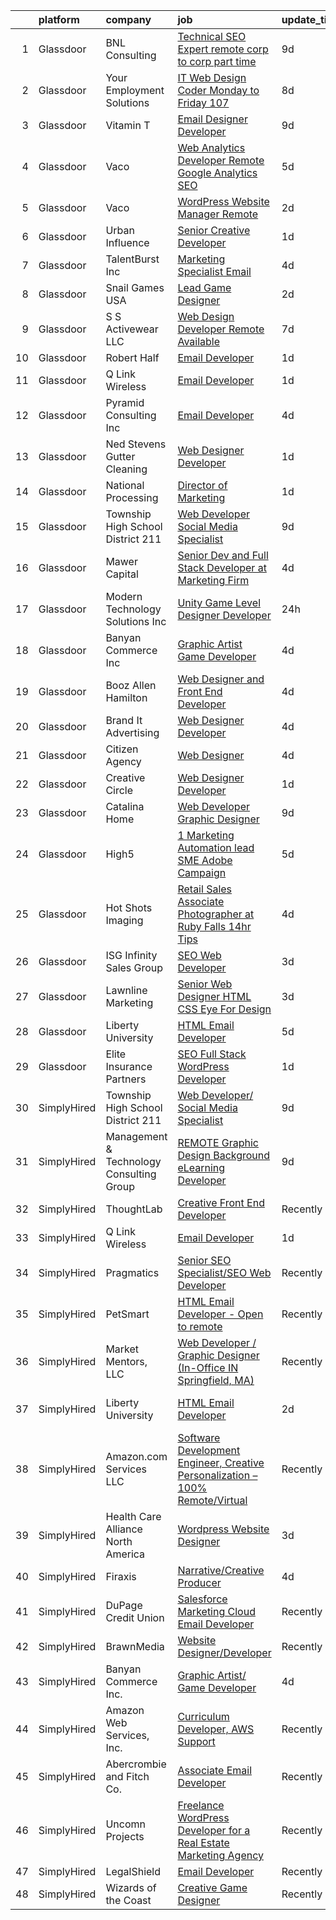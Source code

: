 

|    | platform    | company                                  | job                                                                                                                                                                                                                                                                                                                                                                                                                                                                                                                                                                                                                                                                                                                                                                                                                                                                                                                                                                                                                                                                                                                                                                                                                                                                                                                                                                                                        | update_time   | location                      |
|---:|:------------|:-----------------------------------------|:-----------------------------------------------------------------------------------------------------------------------------------------------------------------------------------------------------------------------------------------------------------------------------------------------------------------------------------------------------------------------------------------------------------------------------------------------------------------------------------------------------------------------------------------------------------------------------------------------------------------------------------------------------------------------------------------------------------------------------------------------------------------------------------------------------------------------------------------------------------------------------------------------------------------------------------------------------------------------------------------------------------------------------------------------------------------------------------------------------------------------------------------------------------------------------------------------------------------------------------------------------------------------------------------------------------------------------------------------------------------------------------------------------------|:--------------|:------------------------------|
|  1 | Glassdoor   | BNL Consulting                           | [Technical SEO Expert  remote  corp to corp  part time ](https://www.glassdoor.com/partner/jobListing.htm?pos=115&ao=1110586&s=58&guid=000001834f5e78e3a9ed33ce6dd5da77&src=GD_JOB_AD&t=SR&vt=w&ea=1&cs=1_6f629838&cb=1663483935312&jobListingId=1008125956128&cpc=84DBBAA61F05C438&jrtk=3-0-1gd7lsu8ci6id801-1gd7lsu8ti3a0801-47594a9c03d0d9ee--6NYlbfkN0C_eQCgnQ3dunn2kgXxy7uUxBB8Rm9uGSd45wqHXb30Yhouy9iaZ5tM-buZODdeWhkxcLZ-P8HpVwdiJJkDZwZdqfCN6nBcd16_TJfDogr1G06Jkw1xVd5RFtOvPKtffE1EIfYg4PMn3sFvUuwX5OwMAQzJ6VlzbU0P-e1WfYEJzV9Zh64upAZH5YBNW3e5J3gXpK7ELg9rCZDspxDHQgKalsZdMSAGrg1iu6UOGJr3zOykoVpFPodzhEdKYElY0JO2m4JJoQtNoD_W7snipBZQ8xpXHUpvtnlKRp3-OpA5d1h1FUPRDiuJW5MUauDilVjBRxsHg6OAoc-N7N5nYXmCPwQuNNjIgsYDN4ecGNfo97JLrKBp5HBf8ibRUOxKViMzGvD8YqYVbElQjg2KfD42brHWnAm090B35297CtmNsw1DPFBN2KRs9gZKYzHxh0_UVBH4pgKL-MmFZJwX8gsJ0YYm3OdRymCtR6Vxm6GQd1Q4wFgT99kcKl_yoXza45MMqMMG8Bp0UEkYpOeSxl3VolCL0hRyHdA%3D)                                                                                                                                                                                                                                                                                                                                                                                                                                                                            | 9d            | Remote                        |
|  2 | Glassdoor   | Your Employment Solutions                | [IT Web Design Coder   Monday to Friday   107 ](https://www.glassdoor.com/partner/jobListing.htm?pos=127&ao=1110586&s=58&guid=000001834f5e78e3a9ed33ce6dd5da77&src=GD_JOB_AD&t=SR&vt=w&ea=1&cs=1_552f8953&cb=1663483935313&jobListingId=1008129832807&cpc=3BA4CE39D5B5DEF5&jrtk=3-0-1gd7lsu8ci6id801-1gd7lsu8ti3a0801-2c9f59b0f4c277d0--6NYlbfkN0BoX6wpDdJTHeYlimlJm_P1-jbwQr-0B8vfz-ygzljkeGzGbXyjUuiWXLc_5d8-cOPG8TVIKlYBr_2im9kAv8sjZambDVdFbgvfgdvgEiH0xCdnpWeZdbmerImX81Q70XaQRLfItT7xnaEjZ7DjLgF7MEFN_TazJHtm_c3lM__LXVixK_R49ltfx1VHpfffsY4to5yQ-HDQvKVN0BteQsPzC5_mBPN0Z2pjXOzj9vm6c7J5CYcxr-QuGVc_RNOam4pz4ODvNiHg6qOfdn5ShgR-zde6BYH6k7748rHL6aELN6hUmfWE7T3WBCcIyT5VcWnRzFVvlQVwQaA3KwUxWI0P_SNf-0dZHg5kBh9O5wXOI9ygccHRS69cPffpYARMHOX7Hjf8EwEfmvQlTX3PoeLcKEX55PoJEnQ7pa8-Ql0kxnduoXKlQehRyJg9ZAd27Dgm4nbXROo0VRdeQC_wkWFV7fE7Um8cDGwufoEBXpcw0JWfmxGKNaxDD7qAhg1WHrd_RrTbTdV3fvRpf9Fk6FyCKTeUZFsNiBw%3D)                                                                                                                                                                                                                                                                                                                                                                                                                                                                                     | 8d            | Lehi, UT                      |
|  3 | Glassdoor   | Vitamin T                                | [Email Designer   Developer](https://www.glassdoor.com/partner/jobListing.htm?pos=125&ao=1110586&s=58&guid=000001834f5e78e3a9ed33ce6dd5da77&src=GD_JOB_AD&t=SR&vt=w&cs=1_a8c5ff93&cb=1663483935313&jobListingId=1008127048026&cpc=6FC5BA77C9A4CD78&jrtk=3-0-1gd7lsu8ci6id801-1gd7lsu8ti3a0801-133ecd7508e94749--6NYlbfkN0DMrcEu7yrtATojKJA7cEzGQ3FdRGWLh0CZQInL4ECGI6k5tN82kdM0cJmh4vC7GggQS4YCC-NAfmmCq-zKxC88tLTQBFUkf4I31SaWKtwIQjq_gVD_4PSldorTX0RxkmXVZBnJxyvYmxjhFieFRy7XxphD9O1ucpkG2qtflqZfJflosvre7UVNHmgwIh84wTUIVbFMaSygfQsZYgh8T80FXNfXSXJV9WXkwgseECN5jWp9VpGCwLOWc9HHXeMpVlhyqPfIZwOrr3fx7IBy5KJI-HhWg8IPfJCO8NS7DsOP5X6G69stzoMtrurVzTG5vDofnpWcCA5yxI-NWaahVJdzGHKjof9kAN4aMKqmf-CZW7F2rnjLTxOGnhs5YndPGgEJu0aF-iNNN5bpgVJpa5AbwGBAK93tL0-PmwR2beDoIcjd-uKVeF9GUpl3IA6BBZhtRHwCkIdbfc4H5ZdnOdL7q2wSqRIKjlMD9N7SyXhuqw%3D%3D)                                                                                                                                                                                                                                                                                                                                                                                                                                                                                                                                                               | 9d            | Richmond, VA                  |
|  4 | Glassdoor   | Vaco                                     | [Web Analytics Developer   Remote   Google Analytics SEO](https://www.glassdoor.com/partner/jobListing.htm?pos=123&ao=1110586&s=58&guid=000001834f5e78e3a9ed33ce6dd5da77&src=GD_JOB_AD&t=SR&vt=w&ea=1&cs=1_83467d18&cb=1663483935313&jobListingId=1008134555657&cpc=F41FEAB56D215062&jrtk=3-0-1gd7lsu8ci6id801-1gd7lsu8ti3a0801-7ccc0220a1fe731c--6NYlbfkN0D_sybMACCpf9B-677oK5j6rPldVB6BlrVvFjO_o-GJZbzuF-qh4PxErFUqfUsv_6vXrVyNaVmJE0ot7G2TDITx_iaZeHWGlYAjqBBwl4IxuctF-OI2coy6g4yuOe0TbEuWET8c1We2YFFrVANmcXyQD5tSZWrD75i8XHvuWLgbZ7bYRmW1pBq1KUloM0yVF-kW026t_JErPX8v1J6LqYoTW-4Aq4Lg25iVH2VIo33k2Hqai6EZKc7misBCojyMoMTzBAkunhz2umCMt58JSesEn0RBVDf2mK_9SWWf1YvZYaV-pJIavTvhpKpEAQw77XsEPZJHeXLN2Lh0dbwf2zFHN0Lz1kzv7wWq_uwKyRL4IKGEhY-LSIOKFxQexISk6FximZgytutpdPWeyprT1GUGKMIFp5ouMFnueQnzkzsaBVC4vRjqU4u7H3PG3K6K3NUf9_vSxVF78RgZICIApfeM4pHjziDnGCC2lcSLtwtQ6IyTfvge6vSIpxWA_J-WwrfNbtJlE2W9aX7yOlZ9JPHK-XjyVpr18uA%3D)                                                                                                                                                                                                                                                                                                                                                                                                                                                                           | 5d            | Richmond, VA                  |
|  5 | Glassdoor   | Vaco                                     | [WordPress Website Manager  Remote ](https://www.glassdoor.com/partner/jobListing.htm?pos=120&ao=1110586&s=58&guid=000001834f5e78e3a9ed33ce6dd5da77&src=GD_JOB_AD&t=SR&vt=w&ea=1&cs=1_b8d699d1&cb=1663483935313&jobListingId=1008142928457&cpc=9908D8D4413DBB8A&jrtk=3-0-1gd7lsu8ci6id801-1gd7lsu8ti3a0801-36227de6d193ad65--6NYlbfkN0D_sybMACCpf9B-677oK5j6rPldVB6BlrVvFjO_o-GJZbzuF-qh4PxErFUqfUsv_6uh3N--8teLPcgLAGb1S6LyM1BR0yY6lnZeg-UoyspQIvZPG2YO4aMbQ5ykvK2qNk6b8_JATgn0hI_WenxAeL6BQ4IVWLgD0dWZnmeCMRumDs-5arFbU1wRrmdtz46Q7XgcJNw0d2KGb0yJjV4ocKEvPDNUl5jYRFDhEFTXp3eEGI2G9-jql5CFcNnpvsc3zJoz0snh7sUOK63ly02bh6GO76KaZuisS7bzCd9fFBQFXCj2lMQtPmz2mMnyGFv67ogc6n62qWlGjVe9XSezEynrLBJJmirlsAmm5ep7C1u8fJlp7CKjy_IqCJIY0y2uXkJeNh4HHh1UHJZHu6wy5GkefCI1N1_RRrduMDj1AteGwrxNzsi2VfYriTEj17Mc2Mv-g8BcebJhZqiVRe-6i5mg1X2EmQNEQUlTPSDh2Tb0lExd1_Syb2rukqTCNVyga4l47U2haK2jJHlWU_ksrHaJS-LaCDRQecUK8OVHG_k5IQ%3D%3D)                                                                                                                                                                                                                                                                                                                                                                                                                                                                                  | 2d            | Remote                        |
|  6 | Glassdoor   | Urban Influence                          | [Senior Creative Developer](https://www.glassdoor.com/partner/jobListing.htm?pos=130&ao=1136043&s=58&guid=000001834f5e78e3a9ed33ce6dd5da77&src=GD_JOB_AD&t=SR&vt=w&cs=1_7c99b141&cb=1663483935313&jobListingId=1008145206889&jrtk=3-0-1gd7lsu8ci6id801-1gd7lsu8ti3a0801-27d6dc21dcf7713e-)                                                                                                                                                                                                                                                                                                                                                                                                                                                                                                                                                                                                                                                                                                                                                                                                                                                                                                                                                                                                                                                                                                                 | 1d            | Remote                        |
|  7 | Glassdoor   | TalentBurst  Inc                         | [Marketing Specialist   Email](https://www.glassdoor.com/partner/jobListing.htm?pos=128&ao=1110586&s=58&guid=000001834f5e78e3a9ed33ce6dd5da77&src=GD_JOB_AD&t=SR&vt=w&ea=1&cs=1_e3927cc0&cb=1663483935313&jobListingId=1008137082438&cpc=9908D8D4413DBB8A&jrtk=3-0-1gd7lsu8ci6id801-1gd7lsu8ti3a0801-3469da92a6ff0490--6NYlbfkN0AytblDjMhCTRr2PwXSTF3LlCyagmIhB_qBKYhkTsU9J8kbOkkPPbkHTn1PvWfxq-MHNCW1uXkZH1C0mmdYq1PDhwjZ39NiWwFIgQ2zRurYgLkJ0Fv1vgThlfm_P8oLiQX_cwbajzbkBEKJUwPaaleHeZhYBL9XlY8l2cXaXzlIpaA58NpWpZjPqrTtbHMHX6dcpTluiDkEbCg2Jh9VcfVtn4GHy4jl3n39yz1z8P9GAWXSCKQaQzKvCti0e1mIhpICW7XFSRs7JHn3B-9owf4Pd8Erda9fj34SSVgtbTPa9bL0ea8QvmeEEHDQiiahsmp5xwv1HJIToeP7HXdgoeEoFqoHaH24ypLgLm2KUf89Cs9SpfIktVCZ7c9B-q-zVIZucU15zlgN5iknSgz92FgDlHGpMT-l-QcTrSzg2im2AUHfmdYgHkkdh1uzewNv8JpRl2j4FwFghTnQhbhQAJbDs2-h4u6u2EwrYg4wt8suCvNZHhI1RyQ9cWNLZLy7Rt8%3D)                                                                                                                                                                                                                                                                                                                                                                                                                                                                                                                                      | 4d            | Remote                        |
|  8 | Glassdoor   | Snail Games USA                          | [Lead Game Designer](https://www.glassdoor.com/partner/jobListing.htm?pos=118&ao=1110586&s=58&guid=000001834f5e78e3a9ed33ce6dd5da77&src=GD_JOB_AD&t=SR&vt=w&ea=1&cs=1_503f6476&cb=1663483935312&jobListingId=1008143273725&cpc=32EE424DE2B657EB&jrtk=3-0-1gd7lsu8ci6id801-1gd7lsu8ti3a0801-a48a39f6903e8687--6NYlbfkN0Cw7niSvkhlOnyUOIKh8iEFaGQrF0ehIy67CPytvastGfTep2RELHiWo27qzTbr0GGrHLuaj4V8iMzZoAKOmLyivAaB5nVetLbQfhWpx9sW8qh85TvtOsJx1zjzDNV66kxqszXKcJogkyY4hg_wbjvwLkeVsGVBemXSK_xMtcwLzyko7ceNTEIoy2LTdUb4mkSpopk_6R04SewGzGZy40tSmC9zfs85mWZ7_qW7sQNCUzlcZrDDJnYhN3CUfEtJ1IB4BRcFH4MRFcKPWQ1bXTcbQJs78I0gOAH3ZqGjR5ZfBI7XdjYn5EliVnnSudXxJAeJEaFEw-T4W-pmD_OaPHPYT3e9DJ3KydUmJqkoY425WTmmRQds2krtFDkXswSNy-mauzgbgOtNjbzq6ylcPGCSTmKT_wuA6MwP6CTX-A7Sqs0_DmZz_QO4OzwPCmGlZLiYgfLm9IQ3z38pvRKEyVLd)                                                                                                                                                                                                                                                                                                                                                                                                                                                                                                                                                                                              | 2d            | Remote                        |
|  9 | Glassdoor   | S S Activewear LLC                       | [Web Design Developer  Remote Available ](https://www.glassdoor.com/partner/jobListing.htm?pos=117&ao=1110586&s=58&guid=000001834f5e78e3a9ed33ce6dd5da77&src=GD_JOB_AD&t=SR&vt=w&ea=1&cs=1_f2665f16&cb=1663483935312&jobListingId=1008131212019&cpc=47CFDC01B3F81FAC&jrtk=3-0-1gd7lsu8ci6id801-1gd7lsu8ti3a0801-e77e0e5672b8281f--6NYlbfkN0Ajr136nt6A_LHOZ7dazkZBMRVGXfFx1UH3hXSlGZi78qV2vh4IIPaG56QxCFgA56BicBY0oInP0QPYJd4kFVbc7huEHz1FXVqLxP8gElzXxfnWXkWC5Tk3amEWpKQOdd2DP_B235foqRfXk2sCy5zcr5ta9uztYyWr8zoLSfktUae741wAEOImCxf8e0o5q_ycQgCe-ixKA06BIbumOe5BLPPJtlkagwve9y4va0OfsQAKsxCenDo-e0egBF_YeVmTaHsb1PpDIYPwXwWmOMALUSPoN6JQ3NlcQU1tejUQL9qOPyHUFvp_4q3Rb2XJVPa4nLLedmpCUbWdj_bqp2ZvgkXckIwXhz2hhzSDVhfX3Kvt1LBWwp_6bSjL8qeh0JdFfXSlg9hRovPYGQ8L4XzWR2tgL2QSR73Y-M_Qmlw1Oy7Sqjq3IEH_tFdX69jFQWp4l5IPziIKhW8QCswxqX17f3ALH58wdv6-Se3tzBZQiZAQscHpmTTqN5op1J6Y3b5pPa2_a6KifF-o-yJzYUOAXor_12uNL7_zVQbNjaLXexV3jGnKtCbp7GATD_IBjvr-9M3VmGC13lSktuUNSIUynUaxa-jMuLHIN1Av-csREks4fBYJA3rAWQRMa_50susbN7yw8WTreoSziO-nXW916beHECQJ0rJDmcX6WIak7FK4wmO5-Lils4U-Z-3JrIAoiRYWBuEz_-dWJlFchsGUQFMlLr19Oji7ejk5vwLG-0Hl7Bcnp97bntk8C7oUQLI%3D)                                                                                                                                                                                                                                                           | 7d            | Bolingbrook, IL               |
| 10 | Glassdoor   | Robert Half                              | [Email Developer](https://www.glassdoor.com/partner/jobListing.htm?pos=121&ao=1110586&s=58&guid=000001834f5e78e3a9ed33ce6dd5da77&src=GD_JOB_AD&t=SR&vt=w&ea=1&cs=1_46fc8666&cb=1663483935313&jobListingId=1008145675095&cpc=D2F1DE17EE1F43B9&jrtk=3-0-1gd7lsu8ci6id801-1gd7lsu8ti3a0801-1d30b377a342ae9d--6NYlbfkN0CpzDdaQkua3np5pkmj49lKioZwmwxQ-yx5plwbYmV_MzWNBoPgCjn5bOtxNwC6GJ4nMXlh70SbCFcICXIgnZkuA1M2Q3cbZxvyy2idv8eL8hhk9lI80DRwFm1NMXGvI86YHjJOPaVV2F-OE7mVDddpF962aw6WMRMYnU2tZV44lSwwG1i4aejlS_d59gT2Zy2scrj44WIi6bpTKIKZSDKJdjPGkJNtM4FmyOVbohMTGRDbIPSshjE4MVj7IbsKJCPVk-g_-TKD3GfJxJLv7kmCbc3JfnRQpsmoQG2iLnCdIDPiUv13pgAltWd1dOKNAS0Wx4WF3aXp0dStPBKFEdvNvoUs1pzJZujOrfEgrMaxLWKY4WdJgkf-SwGKVmZWvV_PgCW9aJFaV4xRQdcaatFAOobePeiKfTc0NZcjp0IYMTOhyE2GAuYo0LqkAhA-7ur-hKnvRt-Qn-IytI_pSWG1_dir-UPR52vAN66oz79jBZAyBlpUUwEXnkTtC0Eel2ycSg4QSaYCWMUWENfJBcD-X5unN0N_gHNQw3StI6AKFBdYZdRK6zbY)                                                                                                                                                                                                                                                                                                                                                                                                                                                                                                 | 1d            | Denver, CO                    |
| 11 | Glassdoor   | Q Link Wireless                          | [Email Developer](https://www.glassdoor.com/partner/jobListing.htm?pos=104&ao=1110586&s=58&guid=000001834f5e78e3a9ed33ce6dd5da77&src=GD_JOB_AD&t=SR&vt=w&ea=1&cs=1_eff55d3c&cb=1663483935310&jobListingId=1008145499494&cpc=4AE8B46D8845344B&jrtk=3-0-1gd7lsu8ci6id801-1gd7lsu8ti3a0801-5acae6bc754706ba--6NYlbfkN0C1n-7uwLBmXreK9Hz04i1NaXR3ByHk8AHoFYtQOHcucujL0OejuP43GxcqxQKYyI1W-t8fCmKdoVAY_woidZTYObswFalwwu3_ZBaqOTgQTfoYV6OAR275QxWBvQtRt_08BsXQuZ6eSHeXgyrAJvQD2zODIrOOvmY3b8zt6W3mfgimadwcqXogSco_AI7Ry8OCUua8KR44OObiekMMenb-9NlYZF_GKbJ6p-2OJwaUbcaGWY1AEYA122GK5eT23EN8x0mA4vj0VV04-ExZootFrXk3lzOtFj_llITc028LTp8Wm9Jp2HbhxJZJgfrxeuxekTQs7g1zZHmxcQt3PgOaHrmT9Go9eDPn_w_0Qb84qrWK6CO7CiBSMVn6atbOvL8Z-VoFJxDbpOhjqQy-tuZsJleFyyf-BJ_ghFSfACfZh9iQqXQE3Hnh2pBiZK2Jj-Z2YJayUNsySPqwkq0UKPf1B1dmUC8uxSPRsXB9kX11BHIH6RrbgU2a29jBszdUn8g%3D)                                                                                                                                                                                                                                                                                                                                                                                                                                                                                                                                                   | 1d            | Dania, FL                     |
| 12 | Glassdoor   | Pyramid Consulting  Inc                  | [Email Developer](https://www.glassdoor.com/partner/jobListing.htm?pos=122&ao=1110586&s=58&guid=000001834f5e78e3a9ed33ce6dd5da77&src=GD_JOB_AD&t=SR&vt=w&ea=1&cs=1_a8d419d4&cb=1663483935313&jobListingId=1008136820963&cpc=FB7E4A1762AE5BEC&jrtk=3-0-1gd7lsu8ci6id801-1gd7lsu8ti3a0801-26c59646bb73b32a--6NYlbfkN0Bjic9BpODao-m9BEup4myv2yv9o6hanv70kCRpjMjSDcmmrD9YS-C36VMErKkfZpW7u8RJCJF-3yTU9oZ8p-_g7jnvGsWAmlxKSZbEg7m0sbKe6QoybJyi2YaE0NPp8cXkC_vIPWoc9LlCeTuq0RhSDlsrVbU8cpe81JSeiQAh_TVnXrcGp4Wa9pSpcDUFXgdtLN4hZbzY-n7wvWtR1qzN_w1EA1TtlYLsKItDJ4X3pCI-_yiLdAQUBN4BhYOIujYaiQcWOLJdLZcEAWlxuw5g0JRF8WZ949PAFXVHAuHp4-hehmbfsC_mpQhlEbmIpyMO4GVc62LVp5UhCSZOz82KGwW7e7RCXtC-RLTUBLdupp3M6Drh_V93NGT3ftldoKkhx8kJErFSPHdn1Wle7ZG7lLE78odlrMZDeTQafsRNRGubPAiwh3wwy8Dgoz9rRI5hjWiWmfT4JeXCsQ8ZijcC8XI5r--q0MvqW5hXpcbA3wNkKbdkIOcMZmh4yunm27GlgZhJc0AymC7Pw8bz7OJ-sZBB3KqFvAH7GQ7AiFp-SkARC0N-OimeIZRj2qvYBUIfwmHXaJ6AawbQnW-8kLzuFp3siXsqIGpixZIS0DTH7UJNNacInlMdTLfOvk2DWjAOFQ7E4Ldln4ER_hlXuaATiC2JWDdJxSrPYZKkM-6irdm8oHj1c1NWDuzEBCIoA1EO2_wG53LHFTGlJpaNjiJp60I3eyN0hJGXQwA0SMfNWIosygwfjtnqa5UJjrUnGlr3w7CPq475bsqX6tr5SWSlGUfQGYP261PDV5w3RHyg7QlRPTe9a6CW6dD1OGofRdxKO4JtnO01k7XNLaq75wd-UcsuJ1G5eOgJGB784TGCBRkTsQig8oLZei59TgWNeWcz3mAMbw-F28PqVQnzWwwqT9hTHp-Ay3III_KV7eTwZKR2fY9GSNOvY16edkgnANJCZqJz5Ots47ngltmSW53feAR3No4tPyJrTnM7d4myAgW_xq3GvEcRKZP_c6y0BcQRkZYzKQ8IDxEvhtyrlwCK) | 4d            | Dallas, TX                    |
| 13 | Glassdoor   | Ned Stevens Gutter Cleaning              | [Web Designer Developer](https://www.glassdoor.com/partner/jobListing.htm?pos=114&ao=1110586&s=58&guid=000001834f5e78e3a9ed33ce6dd5da77&src=GD_JOB_AD&t=SR&vt=w&ea=1&cs=1_de7198d3&cb=1663483935312&jobListingId=1008145249117&cpc=4F748F1840550ABC&jrtk=3-0-1gd7lsu8ci6id801-1gd7lsu8ti3a0801-92ba3729d6720e43--6NYlbfkN0AkLpTqwQyOHWZzzBh8L-NJRXeVaRNqbLPAA2fHvkxVuJSLLV_rgQ08NUaPLcDDdaiRI9iK6jQn8J5ezsPbwTlDRK7srl-ykfpmt3l_n0AvFlfSjZ1RrdHiBVvDTO2_uacut2-qB8nyvUhDiFLOk14-qdjvwrX5nKmYuUYySmL6tDhpRCi2mwK2dyD5brS4HJxixg5BjR_KbgV6lWRZqMB2fC0VQpAElicOwmsleE7N51nhmdh8vxqDO-DQsJMiLQ14pbOXjfTpeoXb2720jOybWcxLSPqd3nWik2C1deUKtcd_0W0PAIh_dx0Uj7eIjf2G7GztylFEohBqOpWqaZnLCUgu0nZv3SkAAgZS0b1B0eInm2WpbM2eJtG4lV8iSaWgfZ3UsYahmB4JBDTb8WpTkIlPqELGTUX2wERyDRhpfoTXo4CNO_4pusExYySRFUVJGGPoFcW-cNQZ52BwfGDBqscr31w6lw0NX2LDtjJ9P-3kYZP_pjL_SU7bNpz6qoDoRtDrp558-w%3D%3D)                                                                                                                                                                                                                                                                                                                                                                                                                                                                                                                              | 1d            | Fairfield, NJ                 |
| 14 | Glassdoor   | National Processing                      | [Director of Marketing](https://www.glassdoor.com/partner/jobListing.htm?pos=101&ao=1110586&s=58&guid=000001834f5e78e3a9ed33ce6dd5da77&src=GD_JOB_AD&t=SR&vt=w&ea=1&cs=1_efa68625&cb=1663483935309&jobListingId=1008145534664&cpc=48E4A201B8D54CF9&jrtk=3-0-1gd7lsu8ci6id801-1gd7lsu8ti3a0801-1d7d5d31dece1b71--6NYlbfkN0C7FdYqye7fR5lUV8IgWPkZ54W6iO3v9h1VSxsEbL_uywloPklD_Y3VcIn1lceNXm8f8qbCd1_xgMp-k6G5rBz84-ET2W25ZHJRHTrqBDc6RSzR5nDhFAEAEzEC6LORWnZ-QMMB5hMYg7zmBzTg6ybSTYy3Atog-zi_x5oxKrmetin8u3KBI3rhkupUZLcC124YBBEHgklpYDJv7Su2i-dmZpZq6azjeEBoiFNSOezzi7ywfO7YA3GZ3XXHl72UnClEUeJ3RW7BsQ9rKmGmNqEbCbVey3F72I75tfIsVjMot3ihg8MACpPP9HGqkqvDbytGoy1-krxeJfkVtAYxn7Qu3kJWZ1Huo4wc-j9X5zbbsmPIvZylLUy0I0qwfvwokswvkIZvjQI4Q_g74P3IEQ5Upblu6ytd7gcqBcFIHyuq5_vz3tbxf7rWSmk5kfSuMgE24fMwgGXsAHxoSgae4DOmDii3iQJiHCpsAM9IqJ-9CxpEPu7-bTCN6hJ5_-MrQW3pusqZEXIwEQ%3D%3D)                                                                                                                                                                                                                                                                                                                                                                                                                                                                                                                               | 1d            | Orem, UT                      |
| 15 | Glassdoor   | Township High School District 211        | [Web Developer  Social Media Specialist](https://www.glassdoor.com/partner/jobListing.htm?pos=107&ao=1110586&s=58&guid=000001834f5e78e3a9ed33ce6dd5da77&src=GD_JOB_AD&t=SR&vt=w&ea=1&cs=1_28c15921&cb=1663483935311&jobListingId=1008126791574&cpc=B05B6D422C45E27E&jrtk=3-0-1gd7lsu8ci6id801-1gd7lsu8ti3a0801-31c2bc176e2bcbab--6NYlbfkN0BvRTtPYviBXXga901bZda-x9dVbr3mkLrPNoe7KgsTz68QsHh34GSM90vVwyTaEndtYI0pe953W1rkkBGAbyuAKY_ZszoiwJmg3JbfF4AW655q9sZlWK9uJIjd_GGvixM2nNpmP1A7p0parvgProH3THElPIkKORt04eYR36BtKMpoYfce3ruR28LHXkeu_IErnhn9D4Kj2sTN4Ei2oKdKL1nFoDAZKApIM3hVLSkbjdgM0uvV7I9A0sX0FH63XxwtKNWE8sUR3SnLsQHv9WEIrFI6sOH-dV7cPg5kZXzWkv1QAgLdbyhztlZCJykn8YDhPVHrqo8ZdoQHs3LO4mMpGTTBbA1SKMR1qlylpxDwsS1G595eCyin7e6X72PyX0qXVY4HnhPH52gEFNFmXZZal6SS4667_E4BdXzH6wuwDJHgxAfeqvQwTHXP0oU1MS-V1iXx8Ovy9CG3jGTxY0AqyEGuZDsAOZolsLFGpkUxTDC2BpAjx71dhMbTmWluWjlEfG9H8UCY2amIV0cG-1ZE)                                                                                                                                                                                                                                                                                                                                                                                                                                                                                                          | 9d            | Palatine, IL                  |
| 16 | Glassdoor   | Mawer Capital                            | [Senior Dev and Full Stack Developer at Marketing Firm](https://www.glassdoor.com/partner/jobListing.htm?pos=103&ao=1110586&s=58&guid=000001834f5e78e3a9ed33ce6dd5da77&src=GD_JOB_AD&t=SR&vt=w&ea=1&cs=1_308a4e46&cb=1663483935310&jobListingId=1008137024800&cpc=C05F74D5FBC032E7&jrtk=3-0-1gd7lsu8ci6id801-1gd7lsu8ti3a0801-7a112057fea2f8a2--6NYlbfkN0BzyIYrTMR_AjNKh_kvAG8N613gtHPANQ3sdLTkrtBd-2J63-4kKu3uYt4ATX3EpPp2yE6QufjOadcv3vovr-s9m0r-q_D2FHAXe1oSiQWQ5Ej9cuT-wcI5W10lDeedfzZcE3oD-jUcyspd4YUfxH9ESJ8wEaG2w0yrEhPj3TSFOrEuNe8dO0YRu8tpJsIaBgxQRpL96K7zxd12BEL3K4fugtUsN3DJF8r4Em4JlApJeE4_kZWPBn_W9RKANiTAHfmam4LnXv_DW_DilQh7Qqd6SLpxCI1a-a5IYsTaxSOCLqpeEAz75KrorEUVf0YJr9HQZMQK6CV_z5GxFm2k80P77aJqGutnFlKuliaIORVNTt5iEtjtagNy3bVjTxpJyQGihST8zBWMYwToGQxTdZHmEjFBHU-0qb99SjOEUsUCEujX-wFlbgDKSvJhuDVid83tChB8nssNY0tT6v7_gzLye-sk4tVjKck0zbSf65AxjefpcDodVDUv-p9mV_fV0DWYOSX-v8hlLA%3D%3D)                                                                                                                                                                                                                                                                                                                                                                                                                                                                                               | 4d            | Clearwater, FL                |
| 17 | Glassdoor   | Modern Technology Solutions  Inc         | [Unity Game Level Designer  Developer](https://www.glassdoor.com/partner/jobListing.htm?pos=112&ao=1110586&s=58&guid=000001834f5e78e3a9ed33ce6dd5da77&src=GD_JOB_AD&t=SR&vt=w&cs=1_777c3813&cb=1663483935311&jobListingId=1008146370177&cpc=26740BCDE5E48596&jrtk=3-0-1gd7lsu8ci6id801-1gd7lsu8ti3a0801-b0e1a1912a79faa8--6NYlbfkN0C26OT7h5zXl7z1yVTYwN1d43osiYS9hmGqw_eY7i5KFzRWaSyxghJjTLzNEsEWeJiAyZTJNCzGiMPRKQnZBS68asV9g5DJjolfUG9bicfCSj_3bCdjL2wC1PonPAr16aI1BAMEWaIFohpAVHcJlc2jm6rlTBjJo1_A_XD-YRiQAc2MeJvN9G5ucE8IclW7uH-ZpY03rSDKrpHTqFGn5K4jN8RhrjNMxor1Zoxc7an-D8GMWSo8p7YDtg7Gjd6xqCSZb0sJtUxIWMLw3OuUp6nGqHdToNiCLyzSe2yGmW0AOzrrSwRe9skgrUOXqFAeGTKVDwn57XXxEIzzxY1XDl8q0wzqMVBY8Lh5YvKKitl448BHlrSKrihrYoRlbjZGqiAfA7ddzvwvgUyhW9wTENTwOnBscGWgDq6T-Sri6A-n7DnsqWQHSzu5)                                                                                                                                                                                                                                                                                                                                                                                                                                                                                                                                                                                                                 | 24h           | Huntsville, AL                |
| 18 | Glassdoor   | Banyan Commerce Inc                      | [Graphic Artist  Game Developer](https://www.glassdoor.com/partner/jobListing.htm?pos=102&ao=1110586&s=58&guid=000001834f5e78e3a9ed33ce6dd5da77&src=GD_JOB_AD&t=SR&vt=w&ea=1&cs=1_f903dcbb&cb=1663483935310&jobListingId=1008136768728&cpc=E12678FCBA555788&jrtk=3-0-1gd7lsu8ci6id801-1gd7lsu8ti3a0801-b7a5a5c1da3a1de3--6NYlbfkN0AJ9YajiwAf1_6xm8q8dI6Igxc08os5d78_r09uaRSAc6DDc6dETsF1svScKdYRdRx6WO1Ng6D809PSCd2g4nQWvTB21EU3EyteFI4Oveo4K2FxviYCy3Xmdksg0vgA7ZoVeG2dNfDqT1Zm5dROFfl9AO7bywAQnOxtaKJjpTU1X9knhHgjF-4Vyqs4Gun4r6_HfWI3atI9GFv17DtatJP284I_wtiHtgbkqk7VNvSLIZNZmEn8AOH_AoOHCOICSu0bzgyQFyNb8x69HXnSqeYs2tiqj1etZhwqzF64oHqQrnZx6Id8GHwSws5k8Zuka9qkijeom3JvKPcxgREx0tcl96Uak-lu47NYZd6Yaw5m5geYvpFi_NYwc4PZ1rDN5kNO1nML_llDEdFOEjVLg8KG3BoxR5mn0iNPpRVhMoSfqgm-aTT6iuZmvkLd2uNG4tC-uU-7HSQU-hPMDQG9jY-40HMVcFH2Vnpeab8uY1JcJq_Y6FYbVGkqiHIEgW7rypJelgphwrnZPw%3D%3D)                                                                                                                                                                                                                                                                                                                                                                                                                                                                                                                      | 4d            | Pompano Beach, FL             |
| 19 | Glassdoor   | Booz Allen Hamilton                      | [Web Designer and Front End Developer](https://www.glassdoor.com/partner/jobListing.htm?pos=110&ao=1110586&s=58&guid=000001834f5e78e3a9ed33ce6dd5da77&src=GD_JOB_AD&t=SR&vt=w&cs=1_5e59fd9e&cb=1663483935311&jobListingId=1008137197590&cpc=71532419B2302243&jrtk=3-0-1gd7lsu8ci6id801-1gd7lsu8ti3a0801-f914eaf60cc6a655--6NYlbfkN0CaLaeO0W0aSDE10oNno4SsRl14ssiVXEJb5QYZji-zar5Yl-tvFfpLfvooI0429clIlpdEDl7ZiqzEk05D9hDiSBKUxs8_v9gJKLS6hDH-HHAeR5KAWbIfelZ49o_u7irPhg1c0jH6X9syPxywrZnNk-tMw28vNSeNGZtcKfc16AgJxDlYHMk5FnX6eBJCeCA6aPWtxX6yFf0rCsSiEyjIs_FnJHHo3iVhfU8w33C3whpnZYCrO9X9RJ40e9ZB2xCylMtA52lyNE0wehOqgh5EQzYNeN1PmdL76Lm2T2AphpcQFzfJj9p9a2gfWpQ_jygLBvzEc7I1wDb2A-fee3rlQk4B9iLaUo4SJcTihBzO5-1cCIPvLHaXl8T-Z7J0LHVe86s3xh6ofXKCruc1LbaDrpwtfB-KLLLWQqtAoFlo3QxeV4OjLcdkJwmdTQKbnMg0m1KvDHY3FYpr_plCKdq2R9P8U3aqnFzTYPrH6Qd2D3pUIGJ3-0EEkqhMS7Km8vFflSQlnEOlmYQQ9yO_w2ijs6-X6T0d2Wnczqp7417WFUHniLDT7Gyjgf1TWZsrAV7KKov3OGWux1S_CmxBztKR)                                                                                                                                                                                                                                                                                                                                                                                                                                                 | 4d            | Chantilly, VA                 |
| 20 | Glassdoor   | Brand It Advertising                     | [Web Designer Developer](https://www.glassdoor.com/partner/jobListing.htm?pos=108&ao=1110586&s=58&guid=000001834f5e78e3a9ed33ce6dd5da77&src=GD_JOB_AD&t=SR&vt=w&ea=1&cs=1_2c50826e&cb=1663483935311&jobListingId=1008136755499&cpc=618B7C2C2BCBC227&jrtk=3-0-1gd7lsu8ci6id801-1gd7lsu8ti3a0801-3d7a0861c7f4e1ba--6NYlbfkN0Bzd22Ycjb5AqejbB3GS3A1UGXriJ-kZkBu2e0671QUJFj05XYpQYtfqQskCcE4KEKRKNCbIfddevaNtI6CLEoqz-RPbWSFHTRjXQt70XvNBs1omddiNJn7P6EUi-tJWkAAfFTMoKabsRq-LwcCQjav81TTNKo5YkXIitQz7-_V_H4BgMNeFM_8-3exck3c4nImkgcTcpnGI81B-pvRTGilhe2cg9ThTKBnfvXB8btDCU6pslREtJGpwaRme_M-KKWOrsabjOzjt4Pc8h8RYqkGboPxQAXi_-UizgtWl63vqxdB2bieE7Tk45S4Sq0UiHOyEfG_KMJ9Lk9-c7FnnVtDx_zY_ykODPpRsbsjb3BLrlevxepICl6M7iVEFZQ9zd3XPRPDO8tisN4_hQOVJ1Jpp7-hTlURbyaNwyI9MX37DpOoyj2Uwg7qjiRAb2ZCIDgw2YEuduZYnu1HjRY4o1o6mjtl-YLZvc0AAaEXWlKnMvrO0bjpZvHdn_Uf0Qhc-vI%3D)                                                                                                                                                                                                                                                                                                                                                                                                                                                                                                                                            | 4d            | Spokane, WA                   |
| 21 | Glassdoor   | Citizen Agency                           | [Web Designer](https://www.glassdoor.com/partner/jobListing.htm?pos=105&ao=1110586&s=58&guid=000001834f5e78e3a9ed33ce6dd5da77&src=GD_JOB_AD&t=SR&vt=w&ea=1&cs=1_03df1afb&cb=1663483935310&jobListingId=1008136810358&cpc=095B46874B33126B&jrtk=3-0-1gd7lsu8ci6id801-1gd7lsu8ti3a0801-c55cb03bc89ecf7e--6NYlbfkN0AS3oPsAAmCngCu4U51_2RxXyfS7TdWOFtWPOafNW52Iz1HeQVGuvsYnlOLh7ePHmv78dncdxPKw9YVD9oA6RN1-Q9LWQS0FKAXtl0-ugkKzs-ldffMdF2dF23hpnnGKG55jnLKgZ8UyxC2kHCtfo7ggdsTZEXmL8fKVVm1bRJVjP_vGWNNPGbIvn6HvYcEKrzCr1d3zTuEGtLmHimDbV1dSyBKHpQ1hKreSrjSvUi2HSSjpyOTxveLCF2ZHJk9V9pSuGrzJZZ7YJ2K-k9p1C6zHmUo0KVcr4yGSk5Srvbk5gFNdrGjal0tJZAe2q34RMxxjV5dpgEYwpN0ZyK1AluQA9FyHlEOuD17s66ih6X6TKu0RcQFjPAr422zKlLnQEvNLKMkYb9ojm_nIoCpG6eeWC-ncrs_K_MxM4Fks8Uc067rVrFeicTZqRDfHhUiGGLiJC5B4esixx4cEUD4EnjFMAsSAs4Yg9I688Grq7L9Thxa0xBWCY1T)                                                                                                                                                                                                                                                                                                                                                                                                                                                                                                                                                                    | 4d            | Knoxville, TN                 |
| 22 | Glassdoor   | Creative Circle                          | [Web Designer   Developer](https://www.glassdoor.com/partner/jobListing.htm?pos=113&ao=1110586&s=58&guid=000001834f5e78e3a9ed33ce6dd5da77&src=GD_JOB_AD&t=SR&vt=w&cs=1_53155b65&cb=1663483935311&jobListingId=1008144518073&cpc=42BEC95245890617&jrtk=3-0-1gd7lsu8ci6id801-1gd7lsu8ti3a0801-509f68923e5c071b--6NYlbfkN0BPwlZa85gbT4Q3XYQoU_uQn0Qmw9zd_9UNfmcwtqAVud1yvyq1Z4UAlx1bxhDUi3IylK4O56pvEW6nbq40hYO2z1Zqn6T_tUYXwOh7VB0bbJVVxeqDOCJla6Nk70emjPvRumMlH-6lYRvkogN5p-649NG-Yh8cwCHV7E95Ji0fYGQyPXqCIh2L0jYN16UI8tJqiw1d4UZEEOnKgjRaT_ZtLnzt1BqbR49qGmLi9J8ICji7Vi_Zq7AgwnESgUHNoApNm3zRPdqcKY1_SCxfixXv-XebeJXSNl9s2Q_moPB1hNNWN_6sCNl4UYWS6o4adOblXUpBzswKw2CSE4vSJ6dhvxJZ-xUu9QSX-_BgfFaNty3oCOZS3mn9rMemGcObur4bEqPpCJvrOs8zfV5z8MOSSrirTziMJqGowAiZJ1qudwpuGFJ263-IqOgUo9VZbHN5RIa4pTfo5noI8di9k2EoaKKwYJS5kS3RBdZjmwtN9PRf23kGlfO3gUNpWtHbE1CvJ-q0Uke0tA%3D%3D)                                                                                                                                                                                                                                                                                                                                                                                                                                                                                                                                 | 1d            | Irving, TX                    |
| 23 | Glassdoor   | Catalina Home                            | [Web Developer Graphic Designer](https://www.glassdoor.com/partner/jobListing.htm?pos=116&ao=1110586&s=58&guid=000001834f5e78e3a9ed33ce6dd5da77&src=GD_JOB_AD&t=SR&vt=w&ea=1&cs=1_13a483f6&cb=1663483935312&jobListingId=1008126744238&cpc=F7A2269C793D5877&jrtk=3-0-1gd7lsu8ci6id801-1gd7lsu8ti3a0801-e853527e115b99b9--6NYlbfkN0C2jZJFrLxaPA0GelnsGYXGIqBCI4fxbylvGcZVymefRVHTge5Vuj8fmjk9WeL_qMAglPTVIaoVPsSBLS28IXChoGYeq-UQtzX_TJY9-6q5LtESYZh4jxehow0o9lDjnHX9wN9ZBMJcNgKm6f1s_0LhC4kjYiGbTFXChbRwEYeC-xWSKCL9BrSwtreZAJ8rYO5QR-zoUw67EjmK7n_4lyzDKbhkEz9l3O0pvHcFXUPlPAFBSepVv6ij8pa6jhyY69TXjCJ4ljeAm3b9p0sCtXHRR8t-7d1o5juEdMooEZf0AwnapLvDcT9JfMBNWWPdRNcTKSqEJpbPCSP2ARDPZA2Z-kpLHH-nP8FXRy37AlCR2_8L_TQT5yf3iTerBhg0KHtT_bkAs8Zp6NrYchWrHIX6YsS2pYKjoeqmrdom8CtVucHW6hhwcnBhUrGXTiPrBP8pB9chs5sTt1gvW9HvEcOx3M-fQ11NERyt1FF0uQqB92KkWJABhdi-4mtfRncbaBdkrPpsgIUFZw%3D%3D)                                                                                                                                                                                                                                                                                                                                                                                                                                                                                                                      | 9d            | United States                 |
| 24 | Glassdoor   | High5                                    | [1 Marketing Automation lead SME  Adobe Campaign ](https://www.glassdoor.com/partner/jobListing.htm?pos=124&ao=1110586&s=58&guid=000001834f5e78e3a9ed33ce6dd5da77&src=GD_JOB_AD&t=SR&vt=w&ea=1&cs=1_cd6f1c85&cb=1663483935313&jobListingId=1008133985551&cpc=F17331D9BECC482A&jrtk=3-0-1gd7lsu8ci6id801-1gd7lsu8ti3a0801-18e5f0742afca510--6NYlbfkN0AV8vU3o9nlw7wqa180ZkP3oAg17VLIhkP1SPyaIh_MQVSfWHQ_D-a5zztdBH5vi5wov7FbGZ7wJ1p5XjPjuhMuNBdUgL9nfwWMExAa37rYASzr6eXeFtKAY0CutdRQ0Y_HZV3xvNG9pJ79LyF1vTKGpAV2frunp5lKHzLuHrSJaaoBGB3du83x9dUvzc_HqgheJqj3kH5SOxu9Dj430C36GA3XDoXFKgb-Hkk2OcJ5uOolJ9Ci2xeBjfcU6wuNb058Piix37ksgVWBmhrXO4kDdx48tnNyPfyL1d3LpZwqOt9_6rKkt9A8sHlvXwfru5uWfUkIlDcKLDc5jPIdyr9Iajt1KLrq_ic9mFIy0S-DHzi12mVgpcf5H2OrWMw6-tKo_DUfWbezY67O8_SDc0UzjsevpiblIdPkyeK78W7lzGQNepfEMrB-XbmF6Utge5IHXt0OPvjt2wmkWW9EyW3ylaED7gyeAB89EEPMDprUMCZn7phYWzJedJebEvtP0UANLzNOlSg8Zj_AGLztdYTrtnBeNfuwBfoUJqTKWajAgw%3D%3D)                                                                                                                                                                                                                                                                                                                                                                                                                                                                    | 5d            | Atlanta, GA                   |
| 25 | Glassdoor   | Hot Shots Imaging                        | [Retail Sales Associate Photographer at Ruby Falls  14hr   Tips](https://www.glassdoor.com/partner/jobListing.htm?pos=119&ao=1110586&s=58&guid=000001834f5e78e3a9ed33ce6dd5da77&src=GD_JOB_AD&t=SR&vt=w&ea=1&cs=1_4ca550e4&cb=1663483935312&jobListingId=1008136799489&cpc=E773D000C9BC26FA&jrtk=3-0-1gd7lsu8ci6id801-1gd7lsu8ti3a0801-475807753c2dc566--6NYlbfkN0DZ-WRCvVQopeozYGXyDVjaHo0rSGSD3IBZmarR83t3C3rL9Uc_UPXc5kphBXTF3kh0B7L5olNU1AK9DZ7Zo6pe0gZChNvpAwlhHCsr65n4yp06ZAZj7XVcHz_ggzVH8A-FAVAwEwJnTGfhGIzqBzK2OgDFrDMq6_6xfPGovVDprALdvIfi5NtItJO9xb3ssCym9Sf5I9jSBEeizA3IvJOrtupbJ6RF9MOyFQkDvz_rqBQFAZxQG-61JMZQ9N9FaJWJV54gslFecIPQ05R0PaV29A_i-1R_EW-G98YwuHFlLKH91Y2gCVLe8ztC1oo7Yp_2djJqonFso6YX8AezLfKjuhBrLgowXQsOdbENnbaa4jeAoqdh1VUW4xV_LKAZ4q0h7AumahlotxbSWBFo-Aj_m5vcSWR2Bp227X_H93T5oCiHvGlUEt5JHKXd4M7daphTmlqdCINYgfMFKf6EdzyHhpoGcZekWXcJLc0YB3MbV7MPlTsXOMNKwMRfVxgSworIWG7Q8lRhsMOvXVJutHiGEJJW3sSbcmXRzCmCVtct1Q%3D%3D)                                                                                                                                                                                                                                                                                                                                                                                                                                                      | 4d            | Chattanooga, TN               |
| 26 | Glassdoor   | ISG  Infinity Sales Group                | [SEO Web Developer](https://www.glassdoor.com/partner/jobListing.htm?pos=106&ao=1110586&s=58&guid=000001834f5e78e3a9ed33ce6dd5da77&src=GD_JOB_AD&t=SR&vt=w&ea=1&cs=1_60ed62c0&cb=1663483935311&jobListingId=1008140025434&cpc=022796DF6CE1C9E6&jrtk=3-0-1gd7lsu8ci6id801-1gd7lsu8ti3a0801-740921ec2d4c110e--6NYlbfkN0BXKvv7PqDen8JuQ0C6qdVYs4fP1Rx4GfxXeDIOdpN9WNjnxthyP9e9Iz-9JOhFKCLR41M8pyzxqXVVuhvhSRFHG2PBeQWqOOAM3BoEO7UipntBz8xAuet6zJ6v1WDjyteK-TqAJR0tiEoVU29t1iURwb-iZz_038jNGFD4iRMAi9Enreh44VUx2bD4-fXzhqzzZXq0jExsY7q0XwAFp6pHOXhrdMSYe1vnd_lQ2YHA8I6eUhkb5wMfLJ9eacigz7_cAqrk_jFT2s3bwfabji7LnHFq31Sf6mSoxntWKnVAP5x9JKL4a-RawLTMgZA_EDorpCxsh0ihtkr7GtrsNLy5LoR2ihLB04C0IBwfB8Rp8VFWG8RDOPXXJfrOZ5SBu20aIVbyE8yEBK8HqGJVXiL_RurkE7aYCS2qcj1ci5FIGgMCFWav9d8Te9XxzIOE1PguypIsV9OV9mtYf-tcqaT-_yevNjpUQzhqlR2kkbKUOPzoG_jN7KI3C6G_Aw_wP9Nqa5I1ZXvRiQ%3D%3D)                                                                                                                                                                                                                                                                                                                                                                                                                                                                                                                                   | 3d            | Boca Raton, FL                |
| 27 | Glassdoor   | Lawnline Marketing                       | [Senior Web Designer   HTML  CSS    Eye For Design](https://www.glassdoor.com/partner/jobListing.htm?pos=111&ao=1110586&s=58&guid=000001834f5e78e3a9ed33ce6dd5da77&src=GD_JOB_AD&t=SR&vt=w&ea=1&cs=1_899a3a1c&cb=1663483935311&jobListingId=1008139332643&cpc=67D5E609A3B8C355&jrtk=3-0-1gd7lsu8ci6id801-1gd7lsu8ti3a0801-756d3fff91c15e87--6NYlbfkN0CSgGTbSPgM0xpgWRkp5SRTexU57Zk_6_bZ18eqb9d2QD8eCeh4DToPCFdsFw9Mq38PhjeHZEuVdUJ7KICRHuS5bSRhDzuIPdpl-zlGPJATjopMBUFYSRvn0Hyn71LYs0yL4I6csTiL2jHBbVJMVoFVp3N1-Lh_JaDap3csi9kRgup28Mt5EI0WdNIovdEv1XPEkm-2C5EtOAH1HfhflkCyImf2pDqm05wsVONG-aL6MNVSclcm0bnlfET8qMNEV-ApMYbcr-N3Qa2V4E1Pbc2C46gTGaCbhlsYZf-MbyxVlMblcfY_q-jLRWWwlEaF-UKyMrS13Fq_fSGWR291cFA6JRATjYWECm443o71NbuBo0JiRK9ll9UJyT_uupA3XaH-dVpTDrDtacAblUTmRf9OyK0tHcwelnbJFlcFrtk_4IcDn0-LqbjuopeUsPQnAlsArdY3CWgMhZC7ZJP-KQvo0B7a9ht6UOCSVjEnZasoweg5E0S5g_HKqdcFEHuQr9NJG83Hxk3V4AtqQYsqixqLcWKpGY9tZrQ%3D)                                                                                                                                                                                                                                                                                                                                                                                                                                                                                 | 3d            | Tampa, FL                     |
| 28 | Glassdoor   | Liberty University                       | [HTML Email Developer](https://www.glassdoor.com/partner/jobListing.htm?pos=129&ao=1136043&s=58&guid=000001834f5e78e3a9ed33ce6dd5da77&src=GD_JOB_AD&t=SR&vt=w&ea=1&cs=1_8f597918&cb=1663483935313&jobListingId=1008133875364&jrtk=3-0-1gd7lsu8ci6id801-1gd7lsu8ti3a0801-c48ae9aaa1031310-)                                                                                                                                                                                                                                                                                                                                                                                                                                                                                                                                                                                                                                                                                                                                                                                                                                                                                                                                                                                                                                                                                                                 | 5d            | Remote                        |
| 29 | Glassdoor   | Elite Insurance Partners                 | [SEO Full Stack WordPress Developer](https://www.glassdoor.com/partner/jobListing.htm?pos=109&ao=1110586&s=58&guid=000001834f5e78e3a9ed33ce6dd5da77&src=GD_JOB_AD&t=SR&vt=w&ea=1&cs=1_3c872e33&cb=1663483935311&jobListingId=1008144836826&cpc=A0032DE20586B9BD&jrtk=3-0-1gd7lsu8ci6id801-1gd7lsu8ti3a0801-de1c4f6ab6337efc--6NYlbfkN0B4jp5mfsiLEiFpPCxOna81i2z6rJx9ZIZWhVZJ6SFnYbLlhLJYls-rnyzaN7fnuaBK16gA2D77aFNtLi46QEhx0EfQ0uelaczP_9Ki3jCInMnVnJcxtZEPMFzkQcVxj5jZcucB3f5MVyC8dYVDjInulPIKTAoeR7yvw1UGAH7l_Lz9BT_BSoxFt6gVs3kFpvwINQKxi526I5dd4cmETLuorPR9uUTAMkroeT-ysF8NQJ7xnD3RTeXLAMvQrYxTLWCws9ktIIGWXELBk-S3Fl_kw8RtgI-n2T7yHrJz3J5UVAhXYaxn1AQ1CVSs032oFazQTg5x9CG6CL0e35xcPvr772l-y8gQRgsbB9boZi9rHure5UUI0KwcihOKG3yqMjvlt6QOiHkBNzCYQch__-Uw1Mz6yOJ49Ay1ryx7Dka_lO0lnuzeBjoLMLVb5xEcdR_BEbttCa4k7abhdvDb1Dw9Jls6F7QqZQBa3WoKWF6jqwvjOpgTBSBrZkJZei4pAZk%3D)                                                                                                                                                                                                                                                                                                                                                                                                                                                                                                                                | 1d            | Remote                        |
| 30 | SimplyHired | Township High School District 211        | [Web Developer/ Social Media Specialist](https://www.simplyhired.com/job/dPbXl6bBpXMH4dl8P0D0CCTmUAsOZFPx0zNuP21F2_1ZFc-cKCdqOw?q=creative+developer)                                                                                                                                                                                                                                                                                                                                                                                                                                                                                                                                                                                                                                                                                                                                                                                                                                                                                                                                                                                                                                                                                                                                                                                                                                                      | 9d            | Palatine, IL                  |
| 31 | SimplyHired | Management & Technology Consulting Group | [REMOTE Graphic Design Background eLearning Developer](https://www.simplyhired.com/job/WLcLu83UNc5i4HcxT4Z8_uL0bZw3nZ4xxnR-OnZSWiGkHRaWAxvJyQ?q=creative+developer)                                                                                                                                                                                                                                                                                                                                                                                                                                                                                                                                                                                                                                                                                                                                                                                                                                                                                                                                                                                                                                                                                                                                                                                                                                        | 9d            | Stone Ridge, NY +24 locations |
| 32 | SimplyHired | ThoughtLab                               | [Creative Front End Developer](https://www.simplyhired.com/job/mgyrVi9xGEdxnGefTgk-b1MEAbWAmB7-1ZjyK984IfKjhJP0_X6Krg?q=creative+developer)                                                                                                                                                                                                                                                                                                                                                                                                                                                                                                                                                                                                                                                                                                                                                                                                                                                                                                                                                                                                                                                                                                                                                                                                                                                                | Recently      | Remote                        |
| 33 | SimplyHired | Q Link Wireless                          | [Email Developer](https://www.simplyhired.com/job/ERKBckmKU_GUZZ9ZCs_7FwORMR8lo-YumrmsSyex9sX_19dVAO-IYQ?q=creative+developer)                                                                                                                                                                                                                                                                                                                                                                                                                                                                                                                                                                                                                                                                                                                                                                                                                                                                                                                                                                                                                                                                                                                                                                                                                                                                             | 1d            | Dania, FL                     |
| 34 | SimplyHired | Pragmatics                               | [Senior SEO Specialist/SEO Web Developer](https://www.simplyhired.com/job/YThmy1pqQZWCN6NpVm6jm_YsyMddiBHbrB2fuFAy04LBN_GxOXbL2A?q=creative+developer)                                                                                                                                                                                                                                                                                                                                                                                                                                                                                                                                                                                                                                                                                                                                                                                                                                                                                                                                                                                                                                                                                                                                                                                                                                                     | Recently      | Washington, DC                |
| 35 | SimplyHired | PetSmart                                 | [HTML Email Developer - Open to remote](https://www.simplyhired.com/job/JUUywS0SVzTEhJjPKkDBZn4bkCIxoMSf57M3ddtTfsZ6mZwAhxPn_Q?q=creative+developer)                                                                                                                                                                                                                                                                                                                                                                                                                                                                                                                                                                                                                                                                                                                                                                                                                                                                                                                                                                                                                                                                                                                                                                                                                                                       | Recently      | Phoenix, AZ                   |
| 36 | SimplyHired | Market Mentors, LLC                      | [Web Developer / Graphic Designer (In-Office IN Springfield, MA)](https://www.simplyhired.com/job/FQG5uJ1dss-sRffoAoQ2VcQRgxsuv475Wnb7F9AflVz3v4ZTdM9xDw?q=creative+developer)                                                                                                                                                                                                                                                                                                                                                                                                                                                                                                                                                                                                                                                                                                                                                                                                                                                                                                                                                                                                                                                                                                                                                                                                                             | Recently      | Springfield, MA               |
| 37 | SimplyHired | Liberty University                       | [HTML Email Developer](https://www.simplyhired.com/job/Iy5fr9ftOHC5vM5GdKg5hslhACgw0zoxYP1h-eSozeMhA2UqvO_gng?q=creative+developer)                                                                                                                                                                                                                                                                                                                                                                                                                                                                                                                                                                                                                                                                                                                                                                                                                                                                                                                                                                                                                                                                                                                                                                                                                                                                        | 2d            | United States +1 location     |
| 38 | SimplyHired | Amazon.com Services LLC                  | [Software Development Engineer, Creative Personalization – 100% Remote/Virtual](https://www.simplyhired.com/job/gdDy5yOnIBoKGIBXVsUuwYxvaeJ8hsoIc484IsmcNzEfmcxq5x7Clw?q=creative+developer)                                                                                                                                                                                                                                                                                                                                                                                                                                                                                                                                                                                                                                                                                                                                                                                                                                                                                                                                                                                                                                                                                                                                                                                                               | Recently      | Remote                        |
| 39 | SimplyHired | Health Care Alliance North America       | [Wordpress Website Designer](https://www.simplyhired.com/job/cbIQwMklaQCY5IagkbKYNhdSNz1bves3CvTbBIVdfpQaOS7vR8xUYw?q=creative+developer)                                                                                                                                                                                                                                                                                                                                                                                                                                                                                                                                                                                                                                                                                                                                                                                                                                                                                                                                                                                                                                                                                                                                                                                                                                                                  | 3d            | Asheville, NC                 |
| 40 | SimplyHired | Firaxis                                  | [Narrative/Creative Producer](https://www.simplyhired.com/job/YZHsKd0iaVIiMkktLCt5yWjaMqDbEVIhkUk2KHSUENYUKaegeoAHbA?q=creative+developer)                                                                                                                                                                                                                                                                                                                                                                                                                                                                                                                                                                                                                                                                                                                                                                                                                                                                                                                                                                                                                                                                                                                                                                                                                                                                 | 4d            | Maryland City, MD             |
| 41 | SimplyHired | DuPage Credit Union                      | [Salesforce Marketing Cloud Email Developer](https://www.simplyhired.com/job/KP4Ji5X7xfT8ji3uxFpuXMEuE4-BWNYLw_x8z9zocs-NjnwqbbHK_g?q=creative+developer)                                                                                                                                                                                                                                                                                                                                                                                                                                                                                                                                                                                                                                                                                                                                                                                                                                                                                                                                                                                                                                                                                                                                                                                                                                                  | Recently      | Naperville, IL                |
| 42 | SimplyHired | BrawnMedia                               | [Website Designer/Developer](https://www.simplyhired.com/job/78BxKl1R6BpfuVu8Kpk-1cxMOjiHDgxQMPxrbQ5J7eWU9PbYxXCHNA?q=creative+developer)                                                                                                                                                                                                                                                                                                                                                                                                                                                                                                                                                                                                                                                                                                                                                                                                                                                                                                                                                                                                                                                                                                                                                                                                                                                                  | Recently      | Albany, NY                    |
| 43 | SimplyHired | Banyan Commerce Inc.                     | [Graphic Artist/ Game Developer](https://www.simplyhired.com/job/xLyNVPe4tT4TDq_ufLJeVveKQHTFI0iKVWKdoNBHrGbelWNDcL5nCQ?q=creative+developer)                                                                                                                                                                                                                                                                                                                                                                                                                                                                                                                                                                                                                                                                                                                                                                                                                                                                                                                                                                                                                                                                                                                                                                                                                                                              | 4d            | Pompano Beach, FL             |
| 44 | SimplyHired | Amazon Web Services, Inc.                | [Curriculum Developer, AWS Support](https://www.simplyhired.com/job/VJ2mxpB_C3RiZ9WEdGHt_L8L7tDgh2uUlbSQc1Inzt2mb5hjGzhRXQ?q=creative+developer)                                                                                                                                                                                                                                                                                                                                                                                                                                                                                                                                                                                                                                                                                                                                                                                                                                                                                                                                                                                                                                                                                                                                                                                                                                                           | Recently      | Remote                        |
| 45 | SimplyHired | Abercrombie and Fitch Co.                | [Associate Email Developer](https://www.simplyhired.com/job/SQRWLfz6cpysw54bzsz1AzHxlKGDGFVywW_9axxI3KyvZWbjk5WFRA?q=creative+developer)                                                                                                                                                                                                                                                                                                                                                                                                                                                                                                                                                                                                                                                                                                                                                                                                                                                                                                                                                                                                                                                                                                                                                                                                                                                                   | Recently      | Columbus, OH                  |
| 46 | SimplyHired | Uncomn Projects                          | [Freelance WordPress Developer for a Real Estate Marketing Agency](https://www.simplyhired.com/job/JugjPpAxHoBf58U4pvX9y7DfgVl_11tcs7uc7GrK4LL8gXkbqaP_nQ?q=creative+developer)                                                                                                                                                                                                                                                                                                                                                                                                                                                                                                                                                                                                                                                                                                                                                                                                                                                                                                                                                                                                                                                                                                                                                                                                                            | Recently      | Arizona                       |
| 47 | SimplyHired | LegalShield                              | [Email Developer](https://www.simplyhired.com/job/InTvnyVbqqJ0ZXH8aW9nGoLkyyPTA1D_lZhsgxpXdnwKdCgxXf_9kA?q=creative+developer)                                                                                                                                                                                                                                                                                                                                                                                                                                                                                                                                                                                                                                                                                                                                                                                                                                                                                                                                                                                                                                                                                                                                                                                                                                                                             | Recently      | Remote                        |
| 48 | SimplyHired | Wizards of the Coast                     | [Creative Game Designer](https://www.simplyhired.com/job/3U5NPAcld9zZ3VOc-NItCD-NzNvgqaZqPjmcmGZRZsaeN5WygOP2eA?q=creative+developer)                                                                                                                                                                                                                                                                                                                                                                                                                                                                                                                                                                                                                                                                                                                                                                                                                                                                                                                                                                                                                                                                                                                                                                                                                                                                      | Recently      | Renton, WA                    |